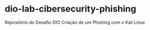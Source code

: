 # dio-lab-cibersecurity-phishing
Repositório do Desafio DIO Criação de um Phishing com o Kali Linux
